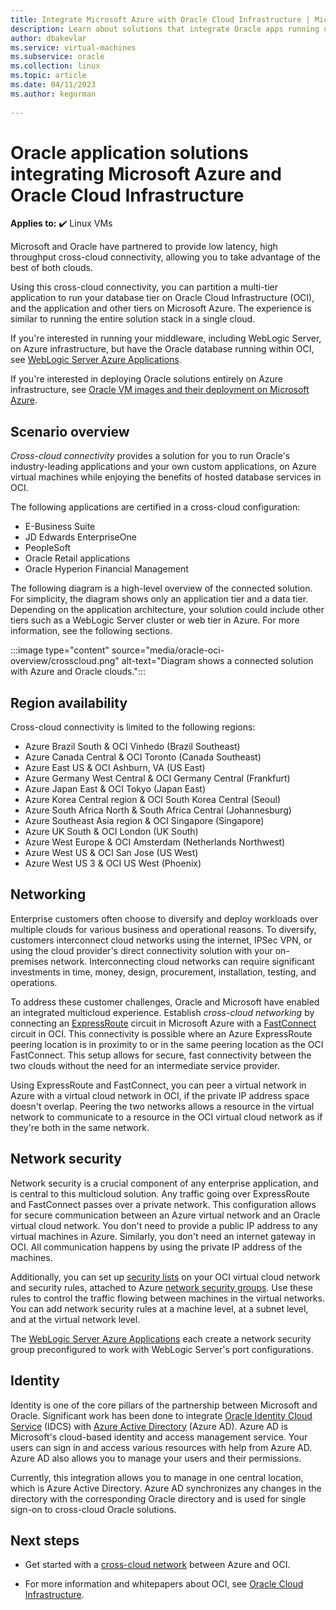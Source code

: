 ```yaml
---
title: Integrate Microsoft Azure with Oracle Cloud Infrastructure | Microsoft Docs
description: Learn about solutions that integrate Oracle apps running on Microsoft Azure with databases in Oracle Cloud Infrastructure (OCI).
author: dbakevlar
ms.service: virtual-machines
ms.subservice: oracle
ms.collection: linux
ms.topic: article
ms.date: 04/11/2023
ms.author: kegorman
 
---
```

# Oracle application solutions integrating Microsoft Azure and Oracle Cloud Infrastructure

**Applies to:** :heavy_check_mark: Linux VMs

Microsoft and Oracle have partnered to provide low latency, high throughput cross-cloud connectivity, allowing you to take advantage of the best of both clouds.

Using this cross-cloud connectivity, you can partition a multi-tier application to run your database tier on Oracle Cloud Infrastructure (OCI), and the application and other tiers on Microsoft Azure. The experience is similar to running the entire solution stack in a single cloud.

If you're interested in running your middleware, including WebLogic Server, on Azure infrastructure, but have the Oracle database running within OCI, see [WebLogic Server Azure Applications](oracle-weblogic.md).

If you're interested in deploying Oracle solutions entirely on Azure infrastructure, see [Oracle VM images and their deployment on Microsoft Azure](oracle-vm-solutions.md).

## Scenario overview

*Cross-cloud connectivity* provides a solution for you to run Oracle's industry-leading applications and your own custom applications, on Azure virtual machines while enjoying the benefits of hosted database services in OCI.

The following applications are certified in a cross-cloud configuration:

- E-Business Suite
- JD Edwards EnterpriseOne
- PeopleSoft
- Oracle Retail applications
- Oracle Hyperion Financial Management

The following diagram is a high-level overview of the connected solution. For simplicity, the diagram shows only an application tier and a data tier. Depending on the application architecture, your solution could include other tiers such as a WebLogic Server cluster or web tier in Azure. For more information, see the following sections.

:::image type="content" source="media/oracle-oci-overview/crosscloud.png" alt-text="Diagram shows a connected solution with Azure and Oracle clouds.":::

## Region availability

Cross-cloud connectivity is limited to the following regions:

- Azure Brazil South & OCI Vinhedo (Brazil Southeast)
- Azure Canada Central & OCI Toronto (Canada Southeast)
- Azure East US & OCI Ashburn, VA (US East)
- Azure Germany West Central & OCI Germany Central (Frankfurt)
- Azure Japan East & OCI Tokyo (Japan East)
- Azure Korea Central region & OCI South Korea Central (Seoul)
- Azure South Africa North & South Africa Central (Johannesburg)
- Azure Southeast Asia region & OCI Singapore (Singapore)
- Azure UK South & OCI London (UK South)
- Azure West Europe & OCI Amsterdam (Netherlands Northwest)
- Azure West US & OCI San Jose (US West)
- Azure West US 3 & OCI US West (Phoenix)

## Networking

Enterprise customers often choose to diversify and deploy workloads over multiple clouds for various business and operational reasons. To diversify, customers interconnect cloud networks using the internet, IPSec VPN, or using the cloud provider's direct connectivity solution with your on-premises network. Interconnecting cloud networks can require significant investments in time, money, design, procurement, installation, testing, and operations.

To address these customer challenges, Oracle and Microsoft have enabled an integrated multicloud experience. Establish *cross-cloud networking* by connecting an [ExpressRoute](../../../expressroute/expressroute-introduction.md) circuit in Microsoft Azure with a [FastConnect](https://docs.cloud.oracle.com/iaas/Content/Network/Concepts/fastconnectoverview.htm) circuit in OCI. This connectivity is possible where an Azure ExpressRoute peering location is in proximity to or in the same peering location as the OCI FastConnect. This setup allows for secure, fast connectivity between the two clouds without the need for an intermediate service provider.

Using ExpressRoute and FastConnect, you can peer a virtual network in Azure with a virtual cloud network in OCI, if the private IP address space doesn't overlap. Peering the two networks allows a resource in the virtual network to communicate to a resource in the OCI virtual cloud network as if they're both in the same network.

## Network security

Network security is a crucial component of any enterprise application, and is central to this multicloud solution. Any traffic going over ExpressRoute and FastConnect passes over a private network. This configuration allows for secure communication between an Azure virtual network and an Oracle virtual cloud network. You don't need to provide a public IP address to any virtual machines in Azure. Similarly, you don't need an internet gateway in OCI. All communication happens by using the private IP address of the machines.

Additionally, you can set up [security lists](https://docs.cloud.oracle.com/iaas/Content/Network/Concepts/securitylists.htm) on your OCI virtual cloud network and security rules, attached to Azure [network security groups](../../../virtual-network/network-security-groups-overview.md). Use these rules to control the traffic flowing between machines in the virtual networks. You can add network security rules at a machine level, at a subnet level, and at the virtual network level.

The [WebLogic Server Azure Applications](oracle-weblogic.md) each create a network security group preconfigured to work with WebLogic Server's port configurations.

## Identity

Identity is one of the core pillars of the partnership between Microsoft and Oracle. Significant work has been done to integrate [Oracle Identity Cloud Service](https://docs.oracle.com/en/cloud/paas/identity-cloud/index.html) (IDCS) with [Azure Active Directory](../../../active-directory/index.yml) (Azure AD). Azure AD is Microsoft's cloud-based identity and access management service. Your users can sign in and access various resources with help from Azure AD. Azure AD also allows you to manage your users and their permissions.

Currently, this integration allows you to manage in one central location, which is Azure Active Directory. Azure AD synchronizes any changes in the directory with the corresponding Oracle directory and is used for single sign-on to cross-cloud Oracle solutions.

## Next steps

- Get started with a [cross-cloud network](configure-azure-oci-networking.md) between Azure and OCI.

- For more information and whitepapers about OCI, see [Oracle Cloud Infrastructure](https://docs.cloud.oracle.com/iaas/Content/home.htm).
